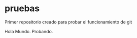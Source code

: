 # pruebas
Primer repositorio creado para probar el funcionamiento de git
<p>Hola Mundo. Probando.</p>
